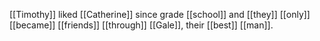[[Timothy]] liked [[Catherine]] since grade [[school]] and [[they]] [[only]] [[became]] [[friends]] [[through]] [[Gale]], their [[best]] [[man]].  
  
